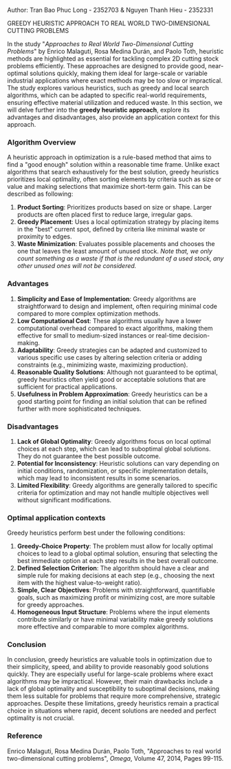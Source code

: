 Author: Tran Bao Phuc Long - 2352703 & Nguyen Thanh Hieu - 2352331

GREEDY HEURISTIC APPROACH TO REAL WORLD TWO-DIMENSIONAL CUTTING PROBLEMS

In the study "*Approaches to Real World Two-Dimensional Cutting Problems*" by Enrico Malaguti, Rosa Medina Durán, and Paolo Toth, heuristic methods are highlighted as essential for tackling complex 2D cutting stock problems efficiently. These approaches are designed to provide good, near-optimal solutions quickly, making them ideal for large-scale or variable industrial applications where exact methods may be too slow or impractical. The study explores various heuristics, such as greedy and local search algorithms, which can be adapted to specific real-world requirements, ensuring effective material utilization and reduced waste. In this section, we will delve further into the **greedy heuristic approach**, explore its advantages and disadvantages, also provide an application context for this approach. 

### **Algorithm Overview**
A heuristic approach in optimization is a rule-based method that aims to find a "good enough" solution within a reasonable time frame. Unlike exact algorithms that search exhaustively for the best solution, greedy heuristics prioritizes local optimality, often sorting elements by criteria such as size or value and making selections that maximize short-term gain. This can be described as following:
1. **Product Sorting**: Prioritizes products based on size or shape. Larger products are often placed first to reduce large, irregular gaps.
2. **Greedy Placement**: Uses a local optimization strategy by placing items in the "best" current spot, defined by criteria like minimal waste or proximity to edges.
3. **Waste Minimization**: Evaluates possible placements and chooses the one that leaves the least amount of unused stock.
*Note that, we only count something as a waste if that is the redundant of a used stock, any other unused ones will not be considered.*

### **Advantages**
1. **Simplicity and Ease of Implementation**: Greedy algorithms are straightforward to design and implement, often requiring minimal code compared to more complex optimization methods.
2. **Low Computational Cost**: These algorithms usually have a lower computational overhead compared to exact algorithms, making them effective for small to medium-sized instances or real-time decision-making.
3. **Adaptability**: Greedy strategies can be adapted and customized to various specific use cases by altering selection criteria or adding constraints (e.g., minimizing waste, maximizing production).
4. **Reasonable Quality Solutions**: Although not guaranteed to be optimal, greedy heuristics often yield good or acceptable solutions that are sufficient for practical applications.
5. **Usefulness in Problem Approximation**: Greedy heuristics can be a good starting point for finding an initial solution that can be refined further with more sophisticated techniques.

### **Disadvantages**
1. **Lack of Global Optimality**: Greedy algorithms focus on local optimal choices at each step, which can lead to suboptimal global solutions. They do not guarantee the best possible outcome.
2. **Potential for Inconsistency**: Heuristic solutions can vary depending on initial conditions, randomization, or specific implementation details, which may lead to inconsistent results in some scenarios.
3. **Limited Flexibility**: Greedy algorithms are generally tailored to specific criteria for optimization and may not handle multiple objectives well without significant modifications.

### **Optimal application contexts**
Greedy heuristics perform best under the following conditions:
1. **Greedy-Choice Property**: The problem must allow for locally optimal choices to lead to a global optimal solution, ensuring that selecting the best immediate option at each step results in the best overall outcome.
2. **Defined Selection Criterion**: The algorithm should have a clear and simple rule for making decisions at each step (e.g., choosing the next item with the highest value-to-weight ratio).
3. **Simple, Clear Objectives**: Problems with straightforward, quantifiable goals, such as maximizing profit or minimizing cost, are more suitable for greedy approaches.
4. **Homogeneous Input Structure**: Problems where the input elements contribute similarly or have minimal variability make greedy solutions more effective and comparable to more complex algorithms.

### **Conclusion**
In conclusion, greedy heuristics are valuable tools in optimization due to their simplicity, speed, and ability to provide reasonably good solutions quickly. They are especially useful for large-scale problems where exact algorithms may be impractical. However, their main drawbacks include a lack of global optimality and susceptibility to suboptimal decisions, making them less suitable for problems that require more comprehensive, strategic approaches. Despite these limitations, greedy heuristics remain a practical choice in situations where rapid, decent solutions are needed and perfect optimality is not crucial.

### **Reference**
Enrico Malaguti, Rosa Medina Durán, Paolo Toth, "Approaches to real world two-dimensional cutting problems",
*Omega*, Volume 47, 2014, Pages 99-115.
